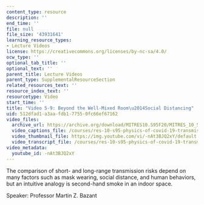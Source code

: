 ```yaml
---
content_type: resource
description: ''
end_time: ''
file: null
file_size: '43931641'
learning_resource_types:
- Lecture Videos
license: https://creativecommons.org/licenses/by-nc-sa/4.0/
ocw_type: ''
optional_tab_title: ''
optional_text: ''
parent_title: Lecture Videos
parent_type: SupplementalResourceSection
related_resources_text: ''
resource_index_text: ''
resourcetype: Video
start_time: ''
title: "Video 5-9: Beyond the Well-Mixed Room\u2014Social Distancing"
uid: 512dfad1-a3aa-fdb1-7755-0fc66ef67162
video_files:
  archive_url: https://archive.org/download/MITRES10.S95F20/MITRES_10_S95F20_0509_300k.mp4
  video_captions_file: /courses/res-10-s95-physics-of-covid-19-transmission-fall-2020/44f1a3c81fa05a6fb1b4dba53a0e5b89_-nAt3BJQ2xY.vtt
  video_thumbnail_file: https://img.youtube.com/vi/-nAt3BJQ2xY/default.jpg
  video_transcript_file: /courses/res-10-s95-physics-of-covid-19-transmission-fall-2020/1c6ebd2cb842bbd0d698cd858deafa81_-nAt3BJQ2xY.pdf
video_metadata:
  youtube_id: -nAt3BJQ2xY
---
```


The comparison of short- and long-range transmission risks depend on many factors such as mask wearing, social distance, and human behaviors, but an intuitive analogy is second-hand smoke in an indoor space.

Speaker: Professor Martin Z. Bazant

